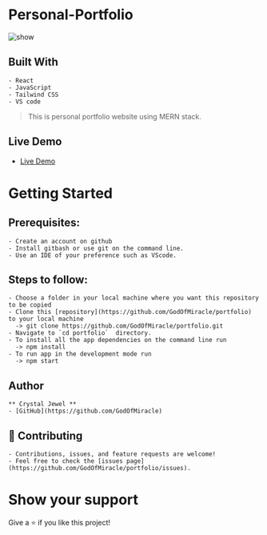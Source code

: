 # Personal-Portfolio
![show](https://user-images.githubusercontent.com/131745544/235319466-c1e14716-cd28-4f06-8192-a38c3ee47b0c.png)

  ## Built With
    - React
    - JavaScript
    - Tailwind CSS
    - VS code

  > This is personal portfolio website using MERN stack.
  ## Live Demo
  - [Live Demo](hhttps://godofmiracle.netlify.app/)

# Getting Started
  ## Prerequisites:
    - Create an account on github
    - Install gitbash or use git on the command line.
    - Use an IDE of your preference such as VScode.

  ## Steps to follow:
    - Choose a folder in your local machine where you want this repository to be copied
    - Clone this [repository](https://github.com/GodOfMiracle/portfolio) to your local machine 
      -> git clone https://github.com/GodOfMiracle/portfolio.git
    - Navigate to `cd portfolio`  directory.
    - To install all the app dependencies on the command line run
      -> npm install
    - To run app in the development mode run 
      -> npm start

  ## Author
    ** Crystal Jewel **
    - [GitHub](https://github.com/GodOfMiracle)

  ## 🤝 Contributing
    - Contributions, issues, and feature requests are welcome!
    - Feel free to check the [issues page](https://github.com/GodOfMiracle/portfolio/issues).

# Show your support
  Give a ⭐ if you like this project!
